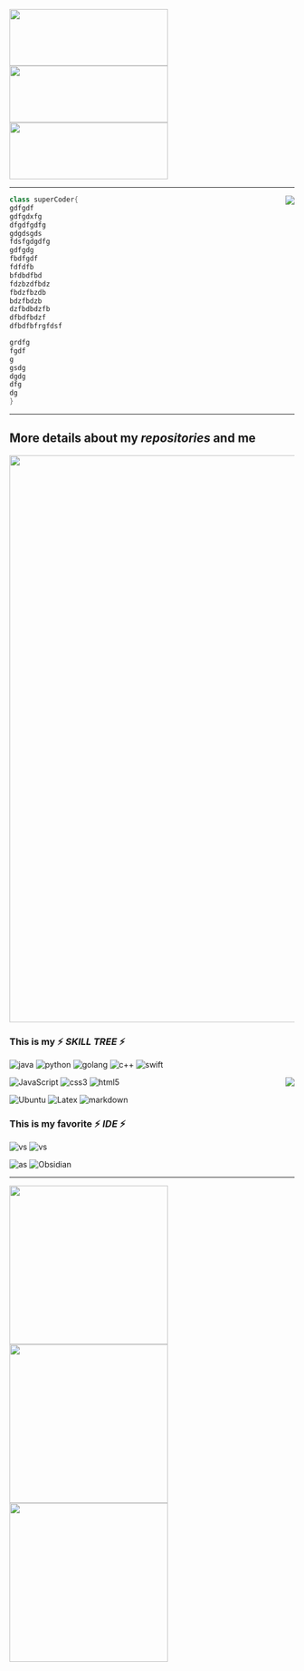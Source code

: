 
<img src="https://media.giphy.com/media/eKm1IFZ8fZBFh2mICI/giphy.gif?cid=ecf05e47khxx6mqb70utl6tjo279ftcgy5395i9opl9kqy9q&ep=v1_gifs&rid=giphy.gif&ct=ts" width="280" height="100"></img><img src="https://media.giphy.com/media/eKm1IFZ8fZBFh2mICI/giphy.gif?cid=ecf05e47khxx6mqb70utl6tjo279ftcgy5395i9opl9kqy9q&ep=v1_gifs&rid=giphy.gif&ct=ts" width="280" height="100"></img><img src="https://media.giphy.com/media/eKm1IFZ8fZBFh2mICI/giphy.gif?cid=ecf05e47khxx6mqb70utl6tjo279ftcgy5395i9opl9kqy9q&ep=v1_gifs&rid=giphy.gif&ct=ts" width="280" height="100"></img>

---
<img align="right" src="https://media.giphy.com/media/qMA60yQ2fUkXzm7WD2/giphy.gif?cid=ecf05e47i13dl3ixlq1ju3gpdul4qvf85la5ez7kfk460ngp&ep=v1_gifs&rid=giphy.gif&ct=s"></img>

```java
class superCoder{
gdfgdf
gdfgdxfg
dfgdfgdfg
gdgdsgds
fdsfgdgdfg
gdfgdg
fbdfgdf
fdfdfb
bfdbdfbd
fdzbzdfbdz
fbdzfbzdb
bdzfbdzb
dzfbdbdzfb
dfbdfbdzf
dfbdfbfrgfdsf

grdfg
fgdf
g
gsdg
dgdg
dfg
dg
}
```
---
## More details about my ***repositories*** and me
<!--

<p>
  <img src="https://streak-stats.demolab.com?user=drunksweet&theme=merko&hide_border=true&border_radius=10&date_format=%5BY.%5Dn.j"></img>
  
</p>

![Top Langs](https://github-readme-stats.vercel.app/api/top-langs/?username=drunksweet&layout=compact&theme=white)
-->

<img src="https://github-readme-activity-graph.vercel.app/graph?username=drunksweet&theme=gruvbox&hide_border=true&border_radius=10" width="1000"></img>

### This is my ⚡ ***SKILL TREE*** ⚡

![java](https://img.shields.io/badge/Java-ED8B00?style=for-the-badge&logo=javase&logoColor=white)
![python](https://img.shields.io/badge/Python-3776AB?style=for-the-badge&logo=python&logoColor=white)
![golang](https://img.shields.io/badge/Go-00ADD8?style=for-the-badge&logo=go&logoColor=white)
![c++](https://img.shields.io/badge/C++-00599C?style=for-the-badge&logo=cplusplus&logoColor=white)
![swift](https://img.shields.io/badge/swift-ff7500?style=for-the-badge&logo=swift&logoColor=white)

<img align="right" src="https://github-readme-stats.vercel.app/api?username=drunksweet&show_icons=true&theme=gruvbox&hide_border=true&border_radius=10"></img>

![JavaScript](https://img.shields.io/badge/Javascript-ffd500?style=for-the-badge&logo=javascript&logoColor=black)
![css3](https://img.shields.io/badge/CSS-0099e6?style=for-the-badge&logo=css3&logoColor=white)
![html5](https://img.shields.io/badge/HTML-ff5500?style=for-the-badge&logo=html5&logoColor=white)

![Ubuntu](https://img.shields.io/badge/Ubuntu-FF4444?style=for-the-badge&logo=ubuntu&logoColor=white)
![Latex](https://img.shields.io/badge/Latex-20B2AA?style=for-the-badge&logo=latex&logoColor=white)
![markdown](https://img.shields.io/badge/Markdown-000000?style=for-the-badge&logo=markdown&logoColor=white)

<!--
![ROS](https://img.shields.io/badge/ROS-191970?style=for-the-badge&logo=ros&logoColor=white)
![ArduPilot](https://img.shields.io/badge/ArduPilot-000000?style=for-the-badge&logo=ardupilot&logoColor=white)
-->

### This is my favorite ⚡ ***IDE*** ⚡
![vs](https://img.shields.io/badge/Visual_Studio-5C2D91?style=for-the-badge&logo=vs&logoColor=white)
![vs](https://img.shields.io/badge/Visual_Studio_Code-0078D4?style=for-the-badge&logo=visual%20studio%20code&logoColor=white)

<!--![javaidea](https://img.shields.io/badge/IntelliJ_IDEA-000000.svg?style=for-the-badge&logo=intellij-idea&logoColor=White)-->
![as](https://img.shields.io/badge/Android_Studio-3DDC84?style=for-the-badge&logo=android-studio&logoColor=white)
![Obsidian](https://img.shields.io/badge/obsidian-7c3aed?style=for-the-badge&logo=obsidian&logoColor=black)
<!--![Clion](https://img.shields.io/badge/CLion-000000?style=for-the-badge&logo=clion&logoColor=white)-->

---

<img src="https://media.giphy.com/media/NsdzTDwJpM7dQNmLjR/giphy.gif?cid=ecf05e47i13dl3ixlq1ju3gpdul4qvf85la5ez7kfk460ngp&ep=v1_gifs&rid=giphy.gif&ct=s" width="280"></img><img src="https://media.giphy.com/media/SUX1TQHpE69rSX01DU/giphy.gif?cid=ecf05e47i13dl3ixlq1ju3gpdul4qvf85la5ez7kfk460ngp&ep=v1_gifs&rid=giphy.gif&ct=s" width="280"></img><img src="https://media.giphy.com/media/SaJMubXW9W5tEfmBAP/giphy.gif?cid=ecf05e47khxx6mqb70utl6tjo279ftcgy5395i9opl9kqy9q&ep=v1_gifs&rid=giphy.gif&ct=s" width="280"></img>




<!--
### More personal informations
👣**This is my personal blog to share my thought and sight [MyBlog](https://drunksweet.github.io/)**
### ✨ The number of ***VISITORS*** (of course include myself🤔) ✨
<img src="https://media.giphy.com/media/mVWFDI1t56KLuzgWav/giphy.gif"></img>
-->


<!-- 
🌻[CSDN](https://blog.csdn.net/2301_80272161?spm=1000.2115.3001.5343) 
-->

<!--
**drunksweet/drunksweet** is a ✨ _special_ ✨ repository because its `README.md` (this file) appears on your GitHub profile.

Here are some ideas to get you started:

- 🔭 I’m currently working on ...
- 🌱 I’m currently learning ...
- 👯 I’m looking to collaborate on ...
- 🤔 I’m looking for help with ...
- 💬 Ask me about ...
- 📫 How to reach me: ...
- 😄 Pronouns: ...
- ⚡ Fun fact: ...
- ![](https://starchart.cc/drunksweet/tangjava.svg)
https://profile-counter.glitch.me/drunksweet/count.svg
-->

